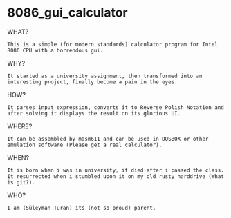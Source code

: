 # 8086_gui_calculator

WHAT?

    This is a simple (for modern standards) calculator program for Intel 8086 CPU with a horrendous gui.
WHY?

    It started as a university assignment, then transformed into an interesting project, finally become a pain in the eyes.
HOW?

    It parses input expression, converts it to Reverse Polish Notation and after solving it displays the result on its glorious UI.
WHERE?

    It can be assembled by masm611 and can be used in DOSBOX or other emulation software (Please get a real calculator).
WHEN?

    It is born when i was in university, it died after i passed the class. It resurrected when i stumbled upon it on my old rusty harddrive (What is git?).
WHO?

    I am (Süleyman Turan) its (not so proud) parent.



 

